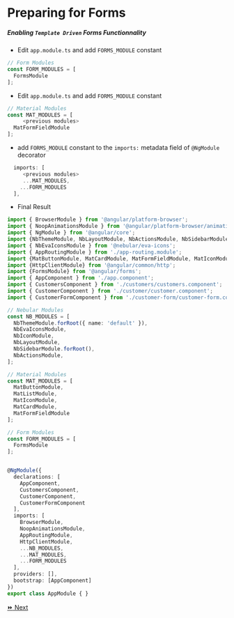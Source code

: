 # Preparing for Forms


##### Enabling `Template Driven` Forms Functionnality

* Edit `app.module.ts` and add `FORMS_MODULE` constant

```typescript
// Form Modules
const FORM_MODULES = [
  FormsModule
];
```

* Edit `app.module.ts` and add `FORMS_MODULE` constant

```typescript
// Material Modules
const MAT_MODULES = [
     <previous modules>
  MatFormFieldModule
];
```

* add `FORMS_MODULE` constant to the `imports:` metadata field of `@NgModule` decorator

```typescript
  imports: [
     <previous modules>
     ...MAT_MODULES,
    ...FORM_MODULES
  ],
```

* Final Result

```typescript 
import { BrowserModule } from '@angular/platform-browser';
import { NoopAnimationsModule } from '@angular/platform-browser/animations';
import { NgModule } from '@angular/core';
import {NbThemeModule, NbLayoutModule, NbActionsModule, NbSidebarModule, NbIconModule} from '@nebular/theme';
import { NbEvaIconsModule } from '@nebular/eva-icons';
import { AppRoutingModule } from './app-routing.module';
import {MatButtonModule, MatCardModule, MatFormFieldModule, MatIconModule, MatListModule} from '@angular/material';
import {HttpClientModule} from '@angular/common/http';
import {FormsModule} from '@angular/forms';
import { AppComponent } from './app.component';
import { CustomersComponent } from './customers/customers.component';
import { CustomerComponent } from './customer/customer.component';
import { CustomerFormComponent } from './customer-form/customer-form.component';

// Nebular Modules
const NB_MODULES = [
  NbThemeModule.forRoot({ name: 'default' }),
  NbEvaIconsModule,
  NbIconModule,
  NbLayoutModule,
  NbSidebarModule.forRoot(),
  NbActionsModule,
];

// Material Modules
const MAT_MODULES = [
  MatButtonModule,
  MatListModule,
  MatIconModule,
  MatCardModule,
  MatFormFieldModule
];

// Form Modules
const FORM_MODULES = [
  FormsModule
];


@NgModule({
  declarations: [
    AppComponent,
    CustomersComponent,
    CustomerComponent,
    CustomerFormComponent
  ],
  imports: [
    BrowserModule,
    NoopAnimationsModule,
    AppRoutingModule,
    HttpClientModule,
    ...NB_MODULES,
    ...MAT_MODULES,
    ...FORM_MODULES
  ],
  providers: [],
  bootstrap: [AppComponent]
})
export class AppModule { }

```

[:fast_forward: Next ](customer-forms.md)
